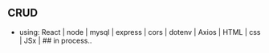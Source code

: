 ## CRUD 
- using: React | node | mysql | express | cors | dotenv | Axios | HTML | css | JSx | ## in process..
